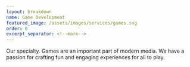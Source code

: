 ```yaml
---
layout: breakdown
name: Game Development
featured_image: /assets/images/services/games.svg
order: 0
excerpt_separator: <!--more-->
---
```


Our specialty. Games are an important part of modern media. We have a passion for crafting fun and engaging experiences for all to play.

<!--more-->
